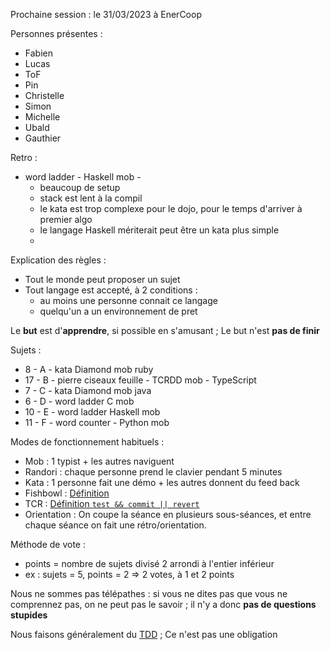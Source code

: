 Prochaine session : le 31/03/2023 à EnerCoop

Personnes présentes :
- Fabien
- Lucas
- ToF
- Pin
- Christelle
- Simon
- Michelle
- Ubald
- Gauthier

Retro :
- word ladder - Haskell mob - 
  - beaucoup de setup
  - stack est lent à la compil
  - le kata est trop complexe pour le dojo, pour le temps d'arriver à premier algo
  - le langage Haskell mériterait peut être un kata plus simple
  - 

Explication des règles :
- Tout le monde peut proposer un sujet
- Tout langage est accepté, à 2 conditions :
  - au moins une personne connait ce langage
  - quelqu'un a un environnement de pret

Le **but** est d'**apprendre**, si possible en s'amusant ;
Le but n'est **pas de finir**

Sujets :
- 8 - A - kata Diamond mob ruby 
- 17 - B - pierre ciseaux feuille - TCRDD mob - TypeScript
- 7 - C - kata Diamond mob java 
- 6 - D - word ladder C mob
- 10 - E - word ladder Haskell mob
- 11 - F - word counter - Python mob

Modes de fonctionnement habituels :
- Mob : 1 typist + les autres naviguent
- Randori : chaque personne prend le clavier pendant 5 minutes
- Kata : 1 personne fait une démo + les autres donnent du feed back
- Fishbowl : [Définition](https://en.wikipedia.org/wiki/Fishbowl_(conversation))
- TCR : [Définition `test && commit || revert`](https://medium.com/@kentbeck_7670/test-commit-revert-870bbd756864)
- Orientation : On coupe la séance en plusieurs sous-séances,
  et entre chaque séance on fait une rétro/orientation.

Méthode de vote :
- points = nombre de sujets divisé 2 arrondi à l'entier inférieur
- ex : sujets = 5, points = 2 => 2 votes, à 1 et 2 points

Nous ne sommes pas télépathes :
si vous ne dites pas que vous ne comprennez pas, on ne peut pas le savoir ;
il n'y a donc **pas de questions stupides**

Nous faisons généralement du [TDD](https://fr.wikipedia.org/wiki/Test_driven_development) ;
Ce n'est pas une obligation
